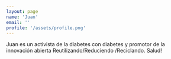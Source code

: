 ```yaml
---
layout: page
name: 'Juan'
email: ''
profile: '/assets/profile.png'
---
```


Juan es un activista de la diabetes con diabetes y promotor de la innovación abierta Reutilizando/Reduciendo
/Reciclando. Salud!
